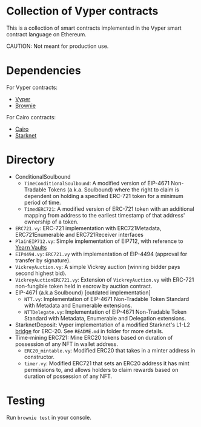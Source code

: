 # Collection of Vyper contracts

This is a collection of smart contracts implemented in the Vyper smart contract language on Ethereum.

CAUTION: Not meant for production use.

# Dependencies

For Vyper contracts:
- [Vyper](https://github.com/vyperlang/vyper)
- [Brownie](https://github.com/eth-brownie/brownie)

For Cairo contracts:
- [Cairo](https://www.cairo-lang.org/docs/quickstart.html)
- [Starknet](https://www.cairo-lang.org/docs/hello_starknet/account_setup.html#installation)

# Directory

- ConditionalSoulbound
	- `TimeConditionalSoulbound`: A modified version of EIP-4671 Non-Tradable Tokens (a.k.a. Soulbound) where the right to claim is dependent on holding a specified ERC-721 token for a minimum period of time.
	- `TimedERC721`: A modified version of ERC-721 token with an additional mapping from address to the earliest timestamp of that address' ownership of a token.
- `ERC721.vy`: ERC-721 implementation with ERC721Metadata, ERC721Enumerable and ERC721Receiver interfaces
- `PlainEIP712.vy`: Simple implementation of EIP712, with reference to [Yearn Vaults](https://github.com/yearn/yearn-vaults/blob/main/contracts/Vault.vy)
- `EIP4494.vy`: `ERC721.vy` with implementation of EIP-4494 (approval for transfer by signature).
- `VickreyAuction.vy`: A simple Vickrey auction (winning bidder pays second highest bid).
- `VickreyAuctionERC721.vy`: Extension of `VickreyAuction.vy` with ERC-721 non-fungible token held in escrow by auction contract.
- EIP-4671 (a.k.a Soulbound) [outdated implementation]
	- `NTT.vy`: Implementation of EIP-4671 Non-Tradable Token Standard with Metadata and Enumerable extensions.
	- `NTTDelegate.vy`: Implementation of EIP-4671 Non-Tradable Token Standard with Metadata, Enumerable and Delegation extensions.
- StarknetDeposit: Vyper implementation of a modified Starknet's L1-L2 [bridge](https://www.cairo-lang.org/docs/hello_starknet/l1l2.html) for ERC-20. See `README.md` in folder for more details.
- Time-mining ERC721: Mine ERC20 tokens based on duration of possession of any NFT in wallet address.
	- `ERC20_mintable.vy`: Modified ERC20 that takes in a minter address in constructor.
	- `timer.vy`: Modified ERC721 that sets an ERC20 address it has mint permissions to, and allows holders to claim rewards based on duration of possession of any NFT.

# Testing

Run `brownie test` in your console.
